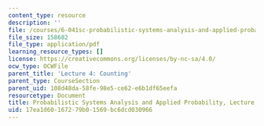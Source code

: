 ```yaml
---
content_type: resource
description: ''
file: /courses/6-041sc-probabilistic-systems-analysis-and-applied-probability-fall-2013/17ea1d60167279b01569bc6dcd030966_MIT6_041SCF13_L04.pdf
file_size: 158682
file_type: application/pdf
learning_resource_types: []
license: https://creativecommons.org/licenses/by-nc-sa/4.0/
ocw_type: OCWFile
parent_title: 'Lecture 4: Counting'
parent_type: CourseSection
parent_uid: 108d48da-58fe-98e5-ce62-e6b1df65eefa
resourcetype: Document
title: Probabilistic Systems Analysis and Applied Probability, Lecture 4
uid: 17ea1d60-1672-79b0-1569-bc6dcd030966
---
```

